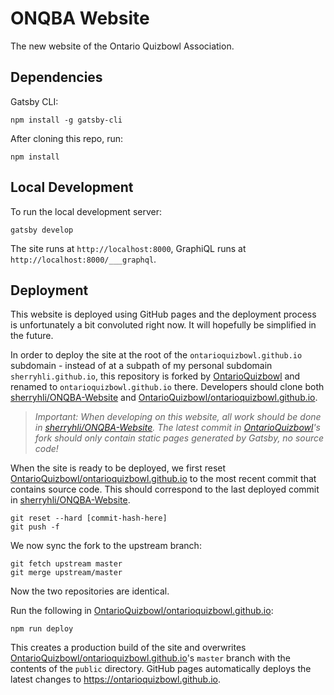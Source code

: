 # ONQBA Website

The new website of the Ontario Quizbowl Association.

## Dependencies

Gatsby CLI:
```
npm install -g gatsby-cli
```

After cloning this repo, run:
```
npm install
```

## Local Development

To run the local development server:
```
gatsby develop
```

The site runs at `http://localhost:8000`, GraphiQL runs at `http://localhost:8000/___graphql`.

## Deployment

This website is deployed using GitHub pages and the deployment process is unfortunately a bit convoluted right now. It will hopefully be simplified in the future.

In order to deploy the site at the root of the `ontarioquizbowl.github.io` subdomain - instead of at a subpath of my personal subdomain `sherryhli.github.io`, this repository is forked by [OntarioQuizbowl](https://github.com/OntarioQuizbowl) and renamed to `ontarioquizbowl.github.io` there. Developers should clone both [sherryhli/ONQBA-Website](https://github.com/sherryhli/ONQBA-Website) and [OntarioQuizbowl/ontarioquizbowl.github.io](https://github.com/OntarioQuizbowl/ontarioquizbowl.github.io).

> *Important: When developing on this website, all work should be done in [sherryhli/ONQBA-Website](https://github.com/sherryhli/ONQBA-Website). The latest commit in [OntarioQuizbowl](https://github.com/OntarioQuizbowl)'s fork should only contain static pages generated by Gatsby, no source code!*

When the site is ready to be deployed, we first reset [OntarioQuizbowl/ontarioquizbowl.github.io](https://github.com/OntarioQuizbowl/ontarioquizbowl.github.io) to the most recent commit that contains source code. This should correspond to the last deployed commit in [sherryhli/ONQBA-Website](https://github.com/sherryhli/ONQBA-Website).

```
git reset --hard [commit-hash-here]
git push -f
```

We now sync the fork to the upstream branch:

```
git fetch upstream master
git merge upstream/master
```

Now the two repositories are identical.

Run the following in [OntarioQuizbowl/ontarioquizbowl.github.io](https://github.com/OntarioQuizbowl/ontarioquizbowl.github.io):
```
npm run deploy
```

This creates a production build of the site and overwrites [OntarioQuizbowl/ontarioquizbowl.github.io](https://github.com/OntarioQuizbowl/ontarioquizbowl.github.io)'s `master` branch with the contents of the `public` directory. GitHub pages automatically deploys the latest changes to https://ontarioquizbowl.github.io.
